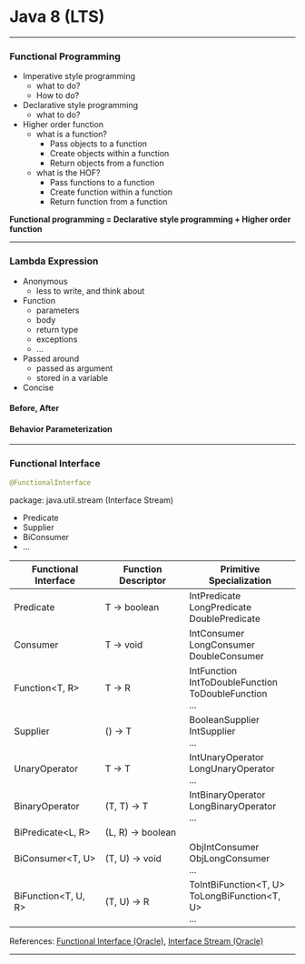 # Java 8 (LTS)

<hr>

### Functional Programming

- Imperative style programming
  - what to do? 
  - How to do?
- Declarative style programming
  - what to do?
- Higher order function
  - what is a function?
    - Pass objects to a function
    - Create objects within a function
    - Return objects from a function
  - what is the HOF?
    - Pass functions to a function
    - Create function within a function
    - Return function from a function

**Functional programming = Declarative style programming + Higher order function**

<hr>

### Lambda Expression

- Anonymous
  - less to write, and think about
- Function
  - parameters
  - body
  - return type
  - exceptions
  - ...
- Passed around
  - passed as argument
  - stored in a variable
- Concise

#### Before, After

#### Behavior Parameterization

<hr>

### Functional Interface

```java
@FunctionalInterface
```

package: java.util.stream (Interface Stream<T>)
- Predicate
- Supplier
- BiConsumer
- ...

| Functional Interface | Function Descriptor | Primitive Specialization                                               |
|----------------------|---------------------|------------------------------------------------------------------------|
| Predicate<T>         | T -> boolean        | IntPredicate<br/>LongPredicate<br/>DoublePredicate                     | 
| Consumer<T>          | T -> void           | IntConsumer<br/>LongConsumer<br/>DoubleConsumer                        |
| Function<T, R>       | T -> R              | IntFunction<R><br/>IntToDoubleFunction<br/>ToDoubleFunction<T><br/>... |
| Supplier<T>          | () -> T             | BooleanSupplier<br/>IntSupplier<br/>...                                |
| UnaryOperator<T>     | T -> T              | IntUnaryOperator<br/>LongUnaryOperator<br/>...                         |
| BinaryOperator<T>    | (T, T) -> T         | IntBinaryOperator<br/>LongBinaryOperator<br/>...                       |
| BiPredicate<L, R>    | (L, R) -> boolean   |                                                                        |
| BiConsumer<T, U>     | (T, U) -> void      | ObjIntConsumer<T><br/>ObjLongConsumer<T><br/>...                       |
| BiFunction<T, U, R>  | (T, U) -> R         | ToIntBiFunction<T, U><br/>ToLongBiFunction<T, U><br/>...               |

References: [Functional Interface (Oracle)](https://docs.oracle.com/javase/8/docs/api/java/lang/FunctionalInterface.html), [Interface Stream<T> (Oracle)](https://docs.oracle.com/javase/8/docs/api/java/util/stream/Stream.html)

<hr>
















